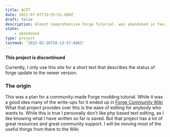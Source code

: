 ```yaml
---
title: ACFT
date: 2021-07-07T19:55:51.000Z
draft: false
description: Almost Comprehensive Forge Tutorial. was abandoned in favor of the Community Wiki
state:
    - abandoned
type: project
lastmod: '2022-02-26T20:13:57.686Z'
---
```




**This project is discontinued**

Currently, I only use this site for a short text that describes the status of forge update to the newer version.

### The origin

This was a plan for a community-made Forge modding tutorial. While it was a good idea many of the write-ups for it ended up in [Forge Community Wiki](https://forge.gemwire.uk/wiki/Main_Page)
What that project provides over this is the ease of editing for anybody who wants to. While this is true I personally don't like php based text editing, as I like knowing what I have written so far is saved. But that project has a lot of great resources and great community support. I will be moving most of the useful things from there to the Wiki

